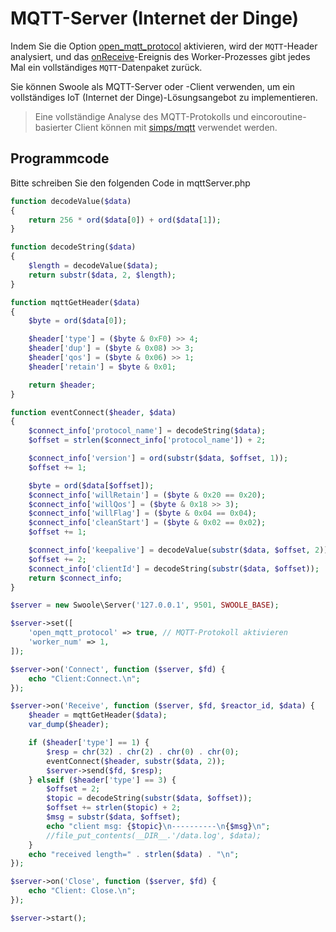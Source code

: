 # MQTT-Server (Internet der Dinge)

Indem Sie die Option [open_mqtt_protocol](/server/setting?id=open_mqtt_protocol) aktivieren, wird der `MQTT`-Header analysiert, und das [onReceive](/server/events?id=onreceive)-Ereignis des Worker-Prozesses gibt jedes Mal ein vollständiges `MQTT`-Datenpaket zurück.

Sie können Swoole als MQTT-Server oder -Client verwenden, um ein vollständiges IoT (Internet der Dinge)-Lösungsangebot zu implementieren.

> Eine vollständige Analyse des MQTT-Protokolls und eincoroutine-basierter Client können mit [simps/mqtt](https://github.com/simps/mqtt) verwendet werden.

## Programmcode

Bitte schreiben Sie den folgenden Code in mqttServer.php

```php
function decodeValue($data)
{
    return 256 * ord($data[0]) + ord($data[1]);
}

function decodeString($data)
{
    $length = decodeValue($data);
    return substr($data, 2, $length);
}

function mqttGetHeader($data)
{
    $byte = ord($data[0]);

    $header['type'] = ($byte & 0xF0) >> 4;
    $header['dup'] = ($byte & 0x08) >> 3;
    $header['qos'] = ($byte & 0x06) >> 1;
    $header['retain'] = $byte & 0x01;

    return $header;
}

function eventConnect($header, $data)
{
    $connect_info['protocol_name'] = decodeString($data);
    $offset = strlen($connect_info['protocol_name']) + 2;

    $connect_info['version'] = ord(substr($data, $offset, 1));
    $offset += 1;

    $byte = ord($data[$offset]);
    $connect_info['willRetain'] = ($byte & 0x20 == 0x20);
    $connect_info['willQos'] = ($byte & 0x18 >> 3);
    $connect_info['willFlag'] = ($byte & 0x04 == 0x04);
    $connect_info['cleanStart'] = ($byte & 0x02 == 0x02);
    $offset += 1;

    $connect_info['keepalive'] = decodeValue(substr($data, $offset, 2));
    $offset += 2;
    $connect_info['clientId'] = decodeString(substr($data, $offset));
    return $connect_info;
}

$server = new Swoole\Server('127.0.0.1', 9501, SWOOLE_BASE);

$server->set([
    'open_mqtt_protocol' => true, // MQTT-Protokoll aktivieren
    'worker_num' => 1,
]);

$server->on('Connect', function ($server, $fd) {
    echo "Client:Connect.\n";
});

$server->on('Receive', function ($server, $fd, $reactor_id, $data) {
    $header = mqttGetHeader($data);
    var_dump($header);

    if ($header['type'] == 1) {
        $resp = chr(32) . chr(2) . chr(0) . chr(0);
        eventConnect($header, substr($data, 2));
        $server->send($fd, $resp);
    } elseif ($header['type'] == 3) {
        $offset = 2;
        $topic = decodeString(substr($data, $offset));
        $offset += strlen($topic) + 2;
        $msg = substr($data, $offset);
        echo "client msg: {$topic}\n----------\n{$msg}\n";
        //file_put_contents(__DIR__.'/data.log', $data);
    }
    echo "received length=" . strlen($data) . "\n";
});

$server->on('Close', function ($server, $fd) {
    echo "Client: Close.\n";
});

$server->start();
```
